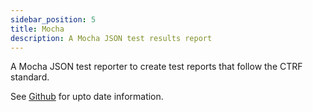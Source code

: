 ```yaml
---
sidebar_position: 5
title: Mocha
description: A Mocha JSON test results report
---
```


A Mocha JSON test reporter to create test reports that follow the CTRF standard.

See [Github](https://github.com/ctrf-io/mocha-ctrf-json-reporter) for upto date information.

